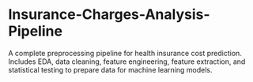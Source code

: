 # Insurance-Charges-Analysis-Pipeline
A complete preprocessing pipeline for health insurance cost prediction. Includes EDA, data cleaning, feature engineering, feature extraction, and statistical testing to prepare data for machine learning models.

